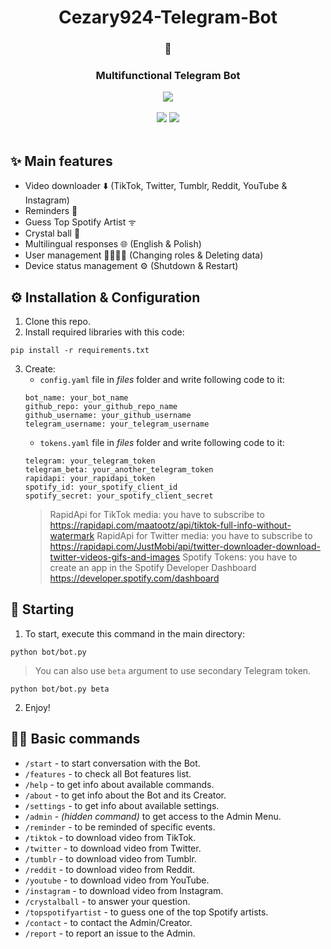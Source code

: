 <div align="center">
   <h1>Cezary924-Telegram-Bot</h1>
   <h3>🤖</h3>
   <h3>Multifunctional Telegram Bot</h3>
   <a href="https://t.me/Cezary924Bot" target="__blank"><img src="https://img.shields.io/badge/Telegram-Bot-blue.svg?logo=telegram"></a><br/><br/>
   <a href="https://github.com/Cezary924/Cezary924-Telegram-Bot/blob/master/README.md" target="__blank"><img src="https://img.shields.io/badge/lang-en-blue.svg"></a>
   <a href="https://github.com/Cezary924/Cezary924-Telegram-Bot/blob/master/README.pl-pl.md" target="__blank"><img src="https://img.shields.io/badge/lang-pl-red.svg"></a>
</div><br/>

## ✨ Main features
- Video downloader ⬇️ (TikTok, Twitter, Tumblr, Reddit, YouTube & Instagram)
- Reminders 🔔
- Guess Top Spotify Artist ᯤ
- Crystal ball 🔮
- Multilingual responses 🌐 (English & Polish)
- User management 🙋‍♂️🙋‍♀️ (Changing roles & Deleting data)
- Device status management ⚙️ (Shutdown & Restart) 

## ⚙️ Installation & Configuration
1. Clone this repo.
2. Install required libraries with this code:
```
pip install -r requirements.txt
```
3. Create:
   - ```config.yaml``` file in *files* folder and write following code to it:
   ```
   bot_name: your_bot_name
   github_repo: your_github_repo_name
   github_username: your_github_username
   telegram_username: your_telegram_username
   ```
   - ```tokens.yaml``` file in *files* folder and write following code to it:
   ```
   telegram: your_telegram_token
   telegram_beta: your_another_telegram_token
   rapidapi: your_rapidapi_token
   spotify_id: your_spotify_client_id
   spotify_secret: your_spotify_client_secret
   ```
   > RapidApi for TikTok media: you have to subscribe to https://rapidapi.com/maatootz/api/tiktok-full-info-without-watermark
   > RapidApi for Twitter media: you have to subscribe to https://rapidapi.com/JustMobi/api/twitter-downloader-download-twitter-videos-gifs-and-images
   > Spotify Tokens: you have to create an app in the Spotify Developer Dashboard https://developer.spotify.com/dashboard

## 🚀 Starting
1. To start, execute this command in the main directory:
```
python bot/bot.py
```
> You can also use ```beta``` argument to use secondary Telegram token.
```
python bot/bot.py beta
```
2. Enjoy!

## 🧑‍💻 Basic commands
- ```/start``` - to start conversation with the Bot.
- ```/features``` - to check all Bot features list.
- ```/help``` - to get info about available commands.
- ```/about``` - to get info about the Bot and its Creator.
- ```/settings``` - to get info about available settings.
- ```/admin``` - _(hidden command)_ to get access to the Admin Menu.
- ```/reminder``` - to be reminded of specific events.
- ```/tiktok``` - to download video from TikTok.
- ```/twitter``` - to download video from Twitter.
- ```/tumblr``` - to download video from Tumblr.
- ```/reddit``` - to download video from Reddit.
- ```/youtube``` - to download video from YouTube.
- ```/instagram``` - to download video from Instagram.
- ```/crystalball``` - to answer your question.
- ```/topspotifyartist``` - to guess one of the top Spotify artists.
- ```/contact``` - to contact the Admin/Creator.
- ```/report``` - to report an issue to the Admin.